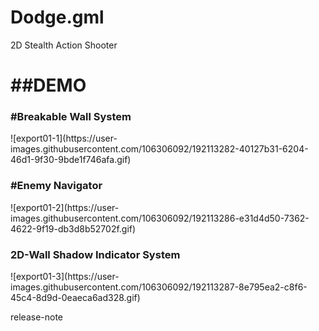 # Dodge.gml
2D Stealth Action Shooter

<h1>##DEMO</h1>
<h3>#Breakable Wall System</h3>
![export01-1](https://user-images.githubusercontent.com/106306092/192113282-40127b31-6204-46d1-9f30-9bde1f746afa.gif)
<h3>#Enemy Navigator</h3>
![export01-2](https://user-images.githubusercontent.com/106306092/192113286-e31d4d50-7362-4622-9f19-db3d8b52702f.gif)
<h3>2D-Wall Shadow Indicator System</h3>
![export01-3](https://user-images.githubusercontent.com/106306092/192113287-8e795ea2-c8f6-45c4-8d9d-0eaeca6ad328.gif)

release-note
